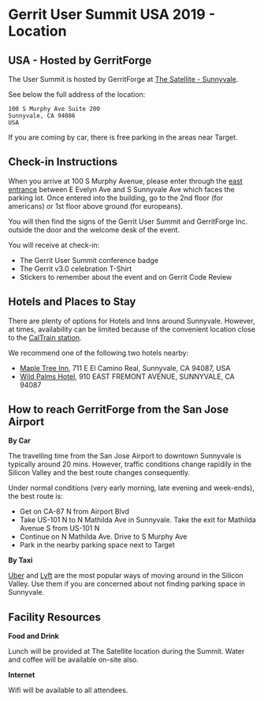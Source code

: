 # Gerrit User Summit USA 2019 - Location

## USA - Hosted by GerritForge

The User Summit is hosted by GerritForge at [The Satellite - Sunnyvale](https://goo.gl/maps/no8vCBpqi61pv2jx5).

See below the full address of the location:

```
100 S Murphy Ave Suite 200
Sunnyvale, CA 94086
USA
```

If you are coming by car, there is free parking in the areas near Target.

## Check-in Instructions

When you arrive at 100 S Murphy Avenue, please enter through the
[east entrance](https://goo.gl/maps/dcWVSNoytvBvTLpv8) between E Evelyn Ave and S Sunnyvale Ave
which faces the parking lot. Once entered into the building, go to the 2nd floor (for americans)
or 1st floor above ground (for europeans).

You will then find the signs of the Gerrit User Summit and GerritForge Inc. outside the door and the
welcome desk of the event.

You will receive at check-in:

- The Gerrit User Summit conference badge
- The Gerrit v3.0 celebration T-Shirt
- Stickers to remember about the event and on Gerrit Code Review

## Hotels and Places to Stay

There are plenty of options for Hotels and Inns around Sunnyvale. However, at times, availability can
be limited because of the convenient location close to the [CalTrain station](http://www.caltrain.com/stations/sunnyvalestation.html).

We recommend one of the following two hotels nearby:

- [Maple Tree Inn](https://www.mapletreeinn.com/), 711 E El Camino Real, Sunnyvale, CA 94087, USA
- [Wild Palms Hotel](https://www.jdvhotels.com/hotels/california/sunnyvale/wild-palms-hotel), 910 EAST FREMONT AVENUE, SUNNYVALE, CA 94087

## How to reach GerritForge from the San Jose Airport

__By Car__

The travelling time from the San Jose Airport to downtown Sunnyvale is typically around 20 mins. However,
traffic conditions change rapidily in the Silicon Valley and the best route changes consequently.

Under normal conditions (very early morning, late evening and week-ends), the best route is:
- Get on CA-87 N from Airport Blvd
- Take US-101 N to N Mathilda Ave in Sunnyvale. Take the exit for Mathilda Avenue S from US-101 N
- Continue on N Mathilda Ave. Drive to S Murphy Ave
- Park in the nearby parking space next to Target

__By Taxi__

[Uber](http://www.uber.com) and [Lyft](http://www.lyft.com) are the most popular ways of moving
around in the Silicon Valley. Use them if you are concerned about not finding parking space in Sunnyvale.

## Facility Resources

__Food and Drink__

Lunch will be provided at The Satellite location during the Summit.
Water and coffee will be available on-site also.

__Internet__

Wifi will be available to all attendees.
